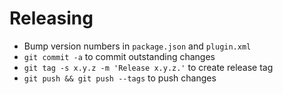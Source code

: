 # Releasing

- Bump version numbers in `package.json` and `plugin.xml`
- `git commit -a` to commit outstanding changes
- `git tag -s x.y.z -m 'Release x.y.z.'` to create release tag
- `git push && git push --tags` to push changes
